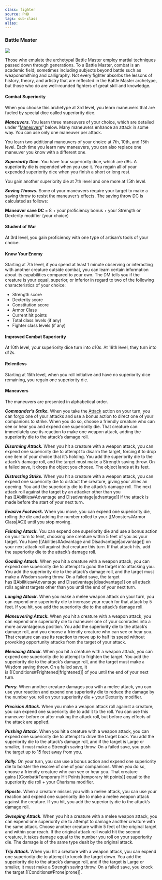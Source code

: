 ```yaml
---
class: fighter
source: PHB
tags: sub-class
alias:
---
```

### Battle Master

[![](https://www.dndbeyond.com/attachments/thumbnails/0/695/300/666/c3fighter2.png)](https://www.dndbeyond.com/attachments/0/695/c3fighter2.png)

Those who emulate the archetypal Battle Master employ martial techniques passed down through generations. To a Battle Master, combat is an academic field, sometimes including subjects beyond battle such as weaponsmithing and calligraphy. Not every fighter absorbs the lessons of history, theory, and artistry that are reflected in the Battle Master archetype, but those who do are well-rounded fighters of great skill and knowledge.

#### Combat Superiority

When you choose this archetype at 3rd level, you learn maneuvers that are fueled by special dice called superiority dice.

_**Maneuvers.**_ You learn three maneuvers of your choice, which are detailed under “[Maneuvers](Fighter.md#Maneuvers)” below. Many maneuvers enhance an attack in some way. You can use only one maneuver per attack.

You learn two additional maneuvers of your choice at 7th, 10th, and 15th level. Each time you learn new maneuvers, you can also replace one maneuver you know with a different one.

_**Superiority Dice.**_ You have four superiority dice, which are d8s. A superiority die is expended when you use it. You regain all of your expended superiority dice when you finish a short or long rest.

You gain another superiority die at 7th level and one more at 15th level.

_**Saving Throws.**_ Some of your maneuvers require your target to make a saving throw to resist the maneuver’s effects. The saving throw DC is calculated as follows:

**Maneuver save DC** = 8 + your proficiency bonus + your Strength or Dexterity modifier (your choice)

#### Student of War

At 3rd level, you gain proficiency with one type of artisan’s tools of your choice.

#### Know Your Enemy

Starting at 7th level, if you spend at least 1 minute observing or interacting with another creature outside combat, you can learn certain information about its capabilities compared to your own. The DM tells you if the creature is your equal, superior, or inferior in regard to two of the following characteristics of your choice:

- Strength score
- Dexterity score
- Constitution score
- Armor Class
- Current hit points
- Total class levels (if any)
- Fighter class levels (if any)

#### Improved Combat Superiority

At 10th level, your superiority dice turn into d10s. At 18th level, they turn into d12s.

#### Relentless

Starting at 15th level, when you roll initiative and have no superiority dice remaining, you regain one superiority die.

#### Maneuvers

The maneuvers are presented in alphabetical order.

_**Commander’s Strike.**_ When you take the [Attack](Combat#Attack) action on your turn, you can forgo one of your attacks and use a bonus action to direct one of your companions to strike. When you do so, choose a friendly creature who can see or hear you and expend one superiority die. That creature can immediately use its reaction to make one weapon attack, adding the superiority die to the attack’s damage roll.

_**Disarming Attack.**_ When you hit a creature with a weapon attack, you can expend one superiority die to attempt to disarm the target, forcing it to drop one item of your choice that it’s holding. You add the superiority die to the attack’s damage roll, and the target must make a Strength saving throw. On a failed save, it drops the object you choose. The object lands at its feet.

_**Distracting Strike.**_ When you hit a creature with a weapon attack, you can expend one superiority die to distract the creature, giving your allies an opening. You add the superiority die to the attack’s damage roll. The next attack roll against the target by an attacker other than you has [[Abilities#Advantage and Disadvantage\|advantage]] if the attack is made before the start of your next turn.

_**Evasive Footwork.**_ When you move, you can expend one superiority die, rolling the die and adding the number rolled to your [[Monsters#Armor Class|AC]] until you stop moving.

_**Feinting Attack.**_ You can expend one superiority die and use a bonus action on your turn to feint, choosing one creature within 5 feet of you as your target. You have [[Abilities#Advantage and Disadvantage\|advantage]] on your next attack roll against that creature this turn. If that attack hits, add the superiority die to the attack’s damage roll.

_**Goading Attack.**_ When you hit a creature with a weapon attack, you can expend one superiority die to attempt to goad the target into attacking you. You add the superiority die to the attack’s damage roll, and the target must make a Wisdom saving throw. On a failed save, the target has [[Abilities#Advantage and Disadvantage\|disadvantage]] on all attack rolls against targets other than you until the end of your next turn.

_**Lunging Attack.**_ When you make a melee weapon attack on your turn, you can expend one superiority die to increase your reach for that attack by 5 feet. If you hit, you add the superiority die to the attack’s damage roll.

_**Maneuvering Attack.**_ When you hit a creature with a weapon attack, you can expend one superiority die to maneuver one of your comrades into a more advantageous position. You add the superiority die to the attack’s damage roll, and you choose a friendly creature who can see or hear you. That creature can use its reaction to move up to half its speed without provoking opportunity attacks from the target of your attack.

_**Menacing Attack.**_ When you hit a creature with a weapon attack, you can expend one superiority die to attempt to frighten the target. You add the superiority die to the attack’s damage roll, and the target must make a Wisdom saving throw. On a failed save, it is [[Conditions#Frightened|frightened]] of you until the end of your next turn.

_**Parry.**_ When another creature damages you with a melee attack, you can use your reaction and expend one superiority die to reduce the damage by the number you roll on your superiority die + your Dexterity modifier.

_**Precision Attack.**_ When you make a weapon attack roll against a creature, you can expend one superiority die to add it to the roll. You can use this maneuver before or after making the attack roll, but before any effects of the attack are applied.

_**Pushing Attack.**_ When you hit a creature with a weapon attack, you can expend one superiority die to attempt to drive the target back. You add the superiority die to the attack’s damage roll, and if the target is Large or smaller, it must make a Strength saving throw. On a failed save, you push the target up to 15 feet away from you.

_**Rally.**_ On your turn, you can use a bonus action and expend one superiority die to bolster the resolve of one of your companions. When you do so, choose a friendly creature who can see or hear you. That creature gains [[Combat#Temporary Hit Points|temporary hit points]] equal to the superiority die roll + your Charisma modifier.

_**Riposte.**_ When a creature misses you with a melee attack, you can use your reaction and expend one superiority die to make a melee weapon attack against the creature. If you hit, you add the superiority die to the attack’s damage roll.

_**Sweeping Attack.**_ When you hit a creature with a melee weapon attack, you can expend one superiority die to attempt to damage another creature with the same attack. Choose another creature within 5 feet of the original target and within your reach. If the original attack roll would hit the second creature, it takes damage equal to the number you roll on your superiority die. The damage is of the same type dealt by the original attack.

_**Trip Attack.**_ When you hit a creature with a weapon attack, you can expend one superiority die to attempt to knock the target down. You add the superiority die to the attack’s damage roll, and if the target is Large or smaller, it must make a Strength saving throw. On a failed save, you knock the target [[Conditions#Prone|prone]].